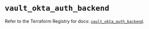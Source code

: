 # `vault_okta_auth_backend`

Refer to the Terraform Registry for docs: [`vault_okta_auth_backend`](https://registry.terraform.io/providers/hashicorp/vault/3.24.0/docs/resources/okta_auth_backend).
